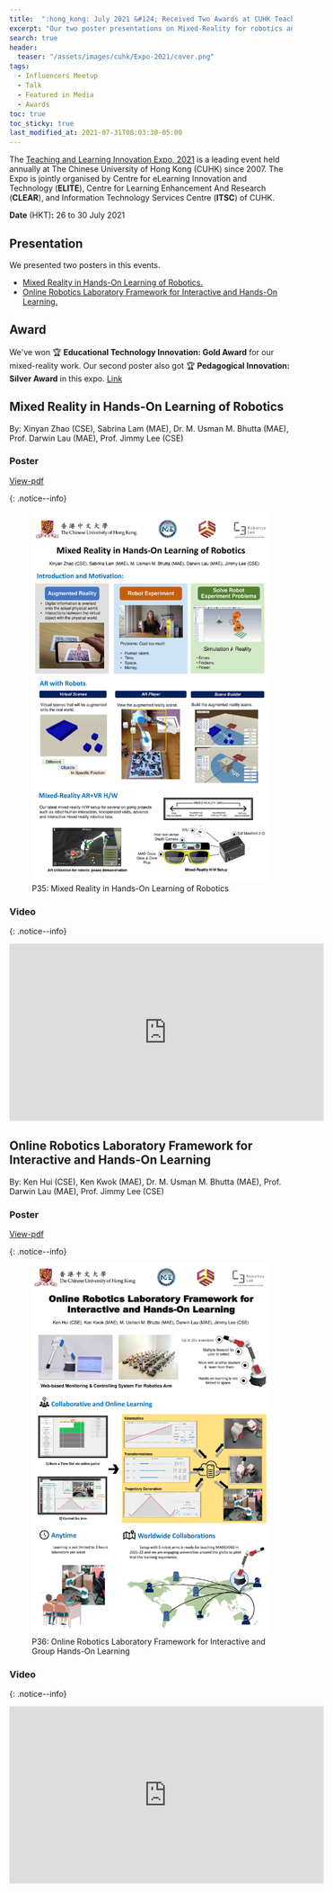 ```yaml
---
title:  ":hong_kong: July 2021 &#124; Received Two Awards at CUHK Teaching and Learning Innovation Expo."
excerpt: "Our two poster presentations on Mixed-Reality for robotics and online robotics platform received awards by the judges panel."
search: true
header:
  teaser: "/assets/images/cuhk/Expo-2021/cover.png"
tags: 
  - Influencers Meetup
  - Talk
  - Featured in Media
  - Awards
toc: true
toc_sticky: true
last_modified_at: 2021-07-31T08:03:30-05:00
---
```


The [Teaching and Learning Innovation Expo, 2021](https://www.elearning.cuhk.edu.hk/expo2021) is a leading event held annually at The Chinese University of Hong Kong (CUHK) since 2007. The Expo is jointly organised by Centre for eLearning Innovation and Technology (**ELITE**), Centre for Learning Enhancement And Research (**CLEAR**), and Information Technology Services Centre (**ITSC**) of CUHK.

**Date** (HKT)**:** 26 to 30 July 2021 

## Presentation
We presented two posters in this events.

 * [Mixed Reality in Hands-On Learning of Robotics.](#mixed-reality-in-hands-on-learning-of-robotics)
 * [Online Robotics Laboratory Framework for Interactive and Hands-On Learning.](#online-robotics-laboratory-framework-for-interactive-and-hands-on-learning)

## Award
We've won :trophy: **Educational Technology Innovation: Gold Award** for our mixed-reality work. Our second poster also got  :trophy: **Pedagogical Innovation: Silver Award** in this expo.
[Link](https://www.cuhk.edu.hk/eLearning/expo2021/poster-awards/)


## Mixed Reality in Hands-On Learning of Robotics
By: Xinyan Zhao (CSE), Sabrina Lam (MAE), Dr. M. Usman M. Bhutta (MAE), Prof. Darwin Lau (MAE), Prof. Jimmy Lee (CSE)

### Poster
[View-pdf](/assets/pdf/cuhk-MR-poster.pdf)

{: .notice--info}
<figure>
    <a href="/assets/images/cuhk/Expo-2021/MR-poster.jpg"><img src="/assets/images/cuhk/Expo-2021/MR-poster.jpg"></a>
    <figcaption>P35:  Mixed  Reality  in  Hands-On  Learning  of  Robotics</figcaption>
</figure>


### Video

{: .notice--info}
<iframe width="560" height="315" src="https://www.youtube.com/embed/0d-8TBVLfqA" frameborder="0" allow="autoplay; encrypted-media" allowfullscreen></iframe>




## Online Robotics Laboratory Framework for Interactive and Hands-On Learning
By: Ken Hui (CSE), Ken Kwok (MAE), Dr. M. Usman M. Bhutta (MAE), Prof. Darwin Lau (MAE), Prof. Jimmy Lee (CSE)

### Poster

[View-pdf](/assets/pdf/cuhk-Poster-v2.pdf)

{: .notice--info}
<figure>
    <a href="/assets/images/cuhk/Expo-2021/Poster-v2.jpg"><img src="/assets/images/cuhk/Expo-2021/Poster-v2.jpg"></a>
    <figcaption>P36:  Online  Robotics  Laboratory  Framework  for Interactive and  Group Hands-On  Learning</figcaption>
</figure>

### Video

{: .notice--info}
<iframe width="560" height="315" src="https://www.youtube.com/embed/UYgLPpUbaow" frameborder="0" allow="autoplay; encrypted-media" allowfullscreen></iframe>

